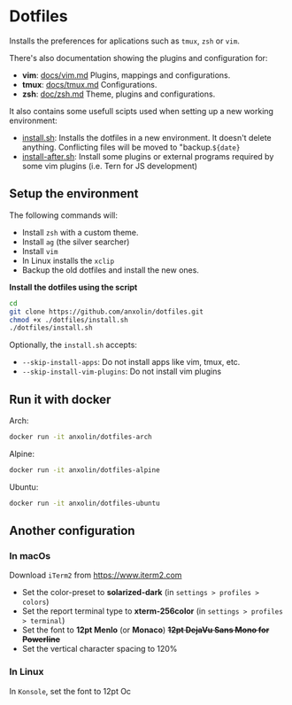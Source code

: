 # Dotfiles
Installs the preferences for aplications such as `tmux`, `zsh` or `vim`.

There's also documentation showing the plugins and configuration for:

* **vim**: [docs/vim.md](docs/vim.md) Plugins, mappings and configurations.
* **tmux**: [docs/tmux.md](docs/tmux.md) Configurations.
* **zsh**: [doc/zsh.md](docs/zsh.md) Theme, plugins and configurations.

It also contains some usefull scipts used when setting up a new working environment:

* [install.sh](install.sh): Installs the dotfiles in a new environment.
It doesn't delete anything. Conflicting files will be moved to "backup.`${date}`
* [install-after.sh](install.sh): Install some plugins or external programs required by some vim plugins (i.e. Tern for JS development)

## Setup the environment
The following commands will:

* Install `zsh` with a custom theme.
* Install `ag` (the silver searcher)
* Install `vim`
* In Linux installs the `xclip`
* Backup the old dotfiles and install the new ones.

**Install the dotfiles using the script**

```bash
cd
git clone https://github.com/anxolin/dotfiles.git
chmod +x ./dotfiles/install.sh
./dotfiles/install.sh
```

Optionally, the `install.sh` accepts:
* `--skip-install-apps`: Do not install apps like vim, tmux, etc.
* `--skip-install-vim-plugins`: Do not install vim plugins

## Run it with docker
Arch:
```bash
docker run -it anxolin/dotfiles-arch
```

Alpine:
```bash
docker run -it anxolin/dotfiles-alpine
```

Ubuntu:
```bash
docker run -it anxolin/dotfiles-ubuntu
```

## Another configuration
### In macOs
Download `iTerm2` from https://www.iterm2.com

* Set the color-preset to **solarized-dark** (in `settings > profiles > colors`)
* Set the report terminal type to **xterm-256color** (in `settings > profiles > terminal`)
* Set the font to **12pt Menlo** (or **Monaco**)  ~~**12pt DejaVu Sans Mono for Powerline**~~
* Set the vertical character spacing to 120%

### In Linux
In `Konsole`, set the font to 12pt Oc

